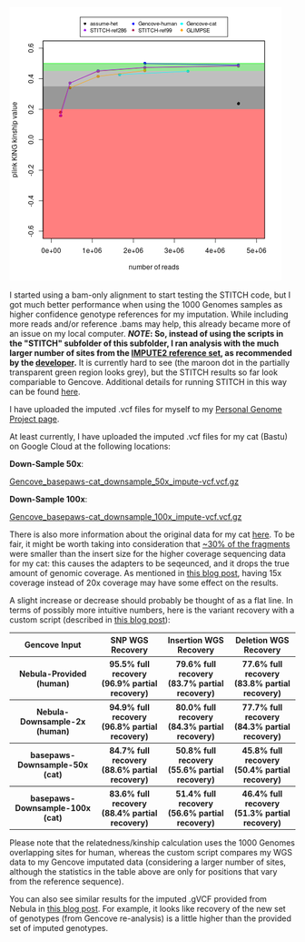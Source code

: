 ![estimated genotype recovery](low_coverage_self_recovery.png "estimated genotype recovery")

I started using a bam-only alignment to start testing the STITCH code, but I got much better performance when using the 1000 Genomes samples as higher confidence genotype references for my imputation.  While including more reads and/or reference .bams may help, this already became more of an issue on my local computer.  ***NOTE*: So, instead of using the scripts in the "STITCH" subfolder of this subfolder, I ran analysis with the much larger number of sites from the [IMPUTE2 reference set](https://mathgen.stats.ox.ac.uk/impute/impute_v2.html#reference), as recommended by the [developer](https://github.com/rwdavies/STITCH/issues/29).**  It is currently hard to see (the maroon dot in the partially transparent green region looks grey), but the STITCH results so far look compariable to Gencove.  Additional details for running STITCH in this way can be found [here](https://github.com/cwarden45/DTC_Scripts/tree/master/Color/lcWGS_Genotype_Estimations).

I have uploaded the imputed .vcf files for myself to my [Personal Genome Project page](https://my.pgp-hms.org/profile/hu832966).

At least currently, I have uploaded the imputed .vcf files for my cat (Bastu) on Google Cloud at the following locations:

**Down-Sample 50x**:

[Gencove_basepaws-cat_downsample_50x_impute-vcf.vcf.gz](https://storage.googleapis.com/bastu-cat-genome/Gencove_basepaws-cat_downsample_50x_impute-vcf.vcf.gz)

**Down-Sample 100x**:

[Gencove_basepaws-cat_downsample_100x_impute-vcf.vcf.gz](https://storage.googleapis.com/bastu-cat-genome/Gencove_basepaws-cat_downsample_100x_impute-vcf.vcf.gz)

There is also more information about the original data for my cat [here](https://github.com/cwarden45/Bastu_Cat_Genome).  To be fair, it might be worth taking into consideration that [~30% of the fragments](https://github.com/cwarden45/Bastu_Cat_Genome/tree/master/Basepaws_Notes/Read_QC) were smaller than the insert size for the higher coverage sequencing data for my cat: this causes the adapters to be seqeunced, and it drops the true amount of genomic coverage.  As mentioned in [this blog post](https://google.github.io/deepvariant/posts/2019-09-10-twenty-is-the-new-thirty-comparing-current-and-historical-wgs-accuracy-across-coverage/), having 15x coverage instead of 20x coverage may have some effect on the results.

A slight increase or decrease should probably be thought of as a flat line.  In terms of possibly more intuitive numbers, here is the variant recovery with a custom script (described in [this blog post](http://cdwscience.blogspot.com/2019/05/precisionfda-and-custom-scripts-for.html)):

<table>
  <tbody>
    <tr>
	<th align="center">Gencove Input</th>
	<th align="center">SNP WGS Recovery</th>
	<th align="center">Insertion WGS Recovery</th>
	<th align="center">Deletion WGS Recovery</th>
    </tr>
    <tr>
	<th align="center">Nebula-Provided</br>(human)</th>
      	<th align="center">95.5% full recovery</br>(96.9% partial recovery)</th>
	<th align="center">79.6% full recovery</br>(83.7% partial recovery)</th>
	<th align="center">77.6% full recovery</br>(83.8% partial recovery)</th>
    </tr>
    <tr>
	<th align="center">Nebula-Downsample-2x</br>(human)</th>
      	<th align="center">94.9% full recovery</br>(96.8% partial recovery)</th>
	<th align="center">80.0% full recovery</br>(84.3% partial recovery)</th>
	<th align="center">77.7% full recovery</br>(84.3% partial recovery)</th>
    </tr>
      <tr>
	<th align="center">basepaws-Downsample-50x</br>(cat)</th>
      	<th align="center">84.7% full recovery</br>(88.6% partial recovery)</th>
	<th align="center">50.8% full recovery</br>(55.6% partial recovery)</th>
	<th align="center">45.8% full recovery </br>(50.4% partial recovery)</th>
    </tr>
    <tr>
	<th align="center">basepaws-Downsample-100x</br>(cat)</th>
      	<th align="center">83.6% full recovery</br>(88.4% partial recovery)</th>
	<th align="center">51.4% full recovery</br>(56.6% partial recovery)</th>
	<th align="center">46.4% full recovery</br>(51.3% partial recovery)</th>
    </tr>
</tbody>
</table>

Please note that the relatedness/kinship calculation uses the 1000 Genomes overlapping sites for human, whereas the custom script compares my WGS data to my Gencove imputated data (considering a larger number of sites, although the statistics in the table above are only for positions that vary from the reference sequence).

You can also see similar results for the imputed .gVCF provided from Nebula in [this blog post](http://cdwscience.blogspot.com/2019/08/low-coverage-sequencing-is-not.html).  For example, it looks like recovery of the new set of genotypes (from Gencove re-analysis) is a little higher than the provided set of imputed genotypes.
